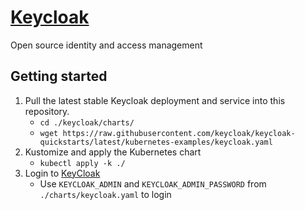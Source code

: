 
# [Keycloak](https://www.keycloak.org/)

Open source identity and access management

## Getting started

1. Pull the latest stable Keycloak deployment and service into this repository.
    - `cd ./keycloak/charts/`
    - `wget https://raw.githubusercontent.com/keycloak/keycloak-quickstarts/latest/kubernetes-examples/keycloak.yaml`
2. Kustomize and apply the Kubernetes chart
    - `kubectl apply -k ./`
3. Login to [KeyCloak](http://localhost:8080/)
    - Use `KEYCLOAK_ADMIN` and `KEYCLOAK_ADMIN_PASSWORD` from `./charts/keycloak.yaml` to login
